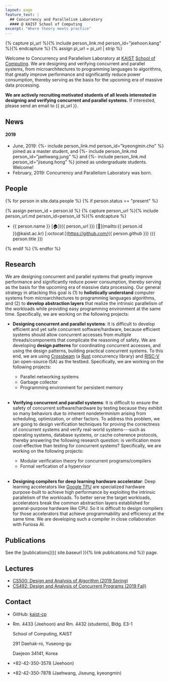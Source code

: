 ```yaml
---
layout: page
feature_text: |
  ## Concurrency and Parallelism Laboratory
  #### @ KAIST School of Computing
excerpt: "Where theory meets practice"
---
```


{% capture pi_url %}{% include person_link.md person_id="jeehoon.kang" %}{% endcapture %}
{% assign pi_url = pi_url | strip %}

Welcome to Concurrency and Parallelism Laboratory at [KAIST](https://www.kaist.ac.kr) [School of
Computing](https://cs.kaist.ac.kr). We are designing and verifying concurrent and parallel systems,
from microarchitectures to programming languages to algorithms, that greatly improve performance and
significantly reduce power consumption, thereby serving as the basis for the upcoming era of massive
data processing.

**We are actively recruiting motivated students of all levels interested in designing and verifying
concurrent and parallel systems.** If interested, please send an email to {{ pi_url }}.



## News

#### 2019

- June, 2019: {%- include person_link.md person_id="kyeongmin.cho" %} joined as a master student,
  and {%- include person_link.md person_id="jaehwang.jung" %} and {%- include person_link.md
  person_id="jiseung.hong" %} joined as undergraduate students. Welcome!
- February, 2019: Concurrency and Parallelism Laboratory was born.



## People

{% for person in site.data.people %}
{% if person.status == "present" %}

{% assign person_id = person.id %}
{% capture person_url %}{% include person_url.md person_id=person_id %}{% endcapture %}

- {{ person.name }}
  [:house:]({{ person_url }})
  [:e-mail:](mailto:{{ person.id }}@kaist.ac.kr)
  [:octocat:](https://github.com/{{ person.github }})
  ({{ person.title }})

{% endif %}
{% endfor %}



## Research

We are designing concurrent and parallel systems that greatly improve performance and significantly
reduce power consumption, thereby serving as the basis for the upcoming era of massive data
processing. Our general strategy in attacking this goal is (1) to **holistically understand**
computer systems from microarchitectures to programming languages algorithms, and (2) to **develop
abstraction layers** that realize the intrinsic parallelism of the workloads while providing easy
programming environment at the same time. Specifically, we are working on the following projects:

- **Designing concurrent and parallel systems**: It is difficult to develop efficient and yet safe
  concurrent software/hardware, because efficient systems should allow concurrent accesses from
  multiple threads/components that complicate the reasoning of safety. We are developing **design
  patterns** for coordinating concurrent accesses, and using the design patterns, building practical
  concurrent systems. To this end, we are using
  [Crossbeam](https://github.com/crossbeam-rs/crossbeam) (a [Rust](https://www.rust-lang.org)
  concurrency library) and [RISC-V](https://riscv.org/) (an open-source ISA) as the
  testbed. Specifically, we are working on the following projects:

  + Parallel networking systems
  + Garbage collector
  + Programming environment for persistent memory

  <br />

- **Verifying concurrent and parallel systems**: It is difficult to ensure the safety of concurrent
  software/hardware by testing because they exhibit so many behaviors due to inherent nondeterminism
  arising from scheduling, optimization, or other factors. To address this problem, we are going to
  design verification techniques for proving the correctness of concurrent systems and verify
  real-world systems---such as operating systems, database systems, or cache coherence protocols,
  thereby answering the following research question: is verification more cost-effective than
  testing for concurrent systems?  Specifically, we are working on the following projects:

  + Modular verification theory for concurrent programs/compilers
  + Formal verfication of a hypervisor

  <br />

- **Designing compilers for deep learning hardware accelerator**: Deep learning accelerators like
  [Google TPU](https://cloud.google.com/tpu/) are specialized hardware purpose-built to achieve high
  performance by exploiting the intrinsic parallelism of the workloads. To better serve the target
  workloads, accelerators break the common abstraction layers established for general-purpose
  hardware like CPU. So it is difficult to design compilers for those accelerators that achieve
  programmability and efficiency at the same time. We are developing such a compiler in close
  collaboration with Furiosa AI.


## Publications

See the [publications]({{ site.baseurl }}{% link publications.md %}) page.


## Lectures

- [CS500: Design and Analysis of Algorithm (2019 Spring)](https://github.com/kaist-cp/cs500-2019s)
- [CS492: Design and Analysis of Concurrent Programs (2019 Fall)](https://github.com/kaist-cp/cs492-concur)


## Contact

- GitHub: [kaist-cp](https://github.com/kaist-cp)

- Rm. 4433 (Jeehoon) and Rm. 4432 (students), Bldg. E3-1

  School of Computing, KAIST

  291 Daehak-ro, Yuseong-gu

  Daejeon 34141, Korea

- +82-42-350-3578 (Jeehoon)
- +82-42-350-7878 (Jaehwang, Jiseung, kyeongmin)
